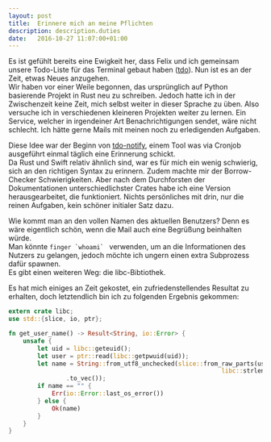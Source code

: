```yaml
---
layout: post
title:  Erinnere mich an meine Pflichten
description: description.duties
date:   2016-10-27 11:07:00+01:00
---
```


Es ist gefühlt bereits eine Ewigkeit her, dass Felix und ich gemeinsam unsere Todo-Liste für das Terminal gebaut haben ([tdo](http://tdolist.de)). Nun ist es an der Zeit, etwas Neues anzugehen.  
Wir haben vor einer Weile begonnen, das ursprünglich auf Python basierende Projekt in Rust neu zu schreiben. Jedoch hatte ich in der Zwischenzeit keine Zeit, mich selbst weiter in dieser Sprache zu üben. Also versuche ich in verschiedenen kleineren Projekten weiter zu lernen. Ein Service, welcher in irgendeiner Art Benachrichtigungen sendet, wäre nicht schlecht. Ich hätte gerne Mails mit meinen noch zu erledigenden Aufgaben.

Diese Idee war der Beginn von [tdo-notify](https://github.com/tdolist/tdo-notify), einem Tool was via Cronjob ausgeführt einmal täglich eine Erinnerung schickt.  
Da Rust und Swift relativ ähnlich sind, war es für mich ein wenig schwierig, sich an den richtigen Syntax zu erinnern. Zudem machte mir der Borrow-Checker Schwierigkeiten.
Aber nach dem Durchforsten der Dokumentationen unterschiedlichster Crates habe ich eine Version herausgearbeitet, die funktioniert. Nichts persönliches mit drin, nur die reinen Aufgaben, kein schöner initialer Satz dazu.

Wie kommt man an den vollen Namen des aktuellen Benutzers? Denn es wäre eigentlich schön, wenn die Mail auch eine Begrüßung beinhalten würde.  
Man könnte ``finger `whoami` `` verwenden, um an die Informationen des Nutzers zu gelangen, jedoch möchte ich ungern einen extra Subprozess dafür spawnen.  
Es gibt einen weiteren Weg: die libc-Bibtiothek.

Es hat mich einiges an Zeit gekostet, ein zufriedenstellendes Resultat zu erhalten, doch letztendlich bin ich zu folgenden Ergebnis gekommen:

```rust
extern crate libc;
use std::{slice, io, ptr};

fn get_user_name() -> Result<String, io::Error> {
    unsafe {
        let uid = libc::geteuid();
        let user = ptr::read(libc::getpwuid(uid));
        let name = String::from_utf8_unchecked(slice::from_raw_parts(user.pw_gecos as *const u8,
                                                           libc::strlen(user.pw_gecos) as usize)
                .to_vec());
        if name == "" {
            Err(io::Error::last_os_error())
        } else {
            Ok(name)
        }
    }
}
```
